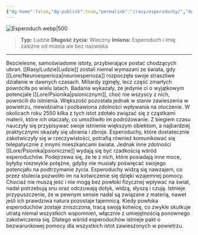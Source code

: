 ```yaml
---
{"dg-home":false,"dg-publish":true,"permalink":"/rasy/esperoduchy/","dgPassFrontmatter":true}
---
```


![Esperoduch.webp|500](/img/user/Vault/Grafiki/Lore/Esperoduch.webp)

> **Typ:** Ludzie
> **Długość życia:** Wieczny
> **Imiona:** Esperoduch i imię zależne od miasta ale bez nazwiska

---

Bezcielesne, samoświadome istoty, przybierające postać chodzących ubrań. [[Rasy/Ludzie\|Ludzie]] zostali niemal wymazani ze świata, gdy [[Lore/Neuroesperioza\|neuroesperioza]] rozpoczęła swoje straszliwe działanie w dawnych czasach. Miliardy zginęły, lecz część zmarłych powróciła po wielu latach. Badania wykazały, że jedynie ci o wyjątkowym potencjale [[Lore/Psionika\|psionicznym]], choć nie wszyscy z nich, powrócili do istnienia. Większość pozostała jednak w stanie zawieszenia w powietrzu, niewidzialna i pozbawiona zdolności wpływania na otoczenie. W okolicach roku 2550 kilka z tych istot zdołało związać się z cząstkami materii, które ich otaczały, co umożliwiło im podróżowanie. Z biegiem czasu nauczyły się przypisywać swoje istnienie większym obiektom, a najbardziej praktycznymi okazały się ubrania i zbroje. Esperoduchy, które dostatecznie zakotwiczyły się w rzeczywistości, potrafią również komunikować się telepatycznie z innymi mieszkańcami świata. Jednak inne zdolności [[Lore/Psionika\|psioniczne]] wydają się być rzadkością wśród esperoduchów. Podejrzewa się, że te z nich, które posiadają inne moce, byłyby niezwykle potężne, gdyby nie musiały poświęcać swojego potencjału na podtrzymanie życia. Esperoduchy widzą się nawzajem, co przez stulecia pozwoliło im na kotwiczenie się dzięki wzajemnej pomocy. Chociaż nie muszą jeść i nie mogą bez powłoki fizycznej wpływać na świat, nadal potrzebują snu oraz odczuwają dotyk, widzą, słyszą i czują. Istnieje przypuszczenie, że w pewnym sensie nadal są związane z materią, nawet jeśli ich prawdziwa natura pozostaje tajemnicą. Kiedy powłoka esperoduchów zostaje zniszczona, tracą swoją kotwicę, co zwykle skutkuje utratą niemal wszystkich wspomnień, włącznie z umiejętnością ponownego zakotwiczenia się. Dlatego wśród esperoduchów istnieje pakt o bezwarunkowej pomocy dla wszystkich istot zawieszonych w powietrzu.

